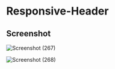 # Responsive-Header

###

## Screenshot

![Screenshot (267)](https://user-images.githubusercontent.com/121511023/211376522-2a8e28b8-133a-47be-8243-0835c81c364e.png)

![Screenshot (268)](https://user-images.githubusercontent.com/121511023/211379220-cc627c56-935b-4adf-8d8f-a48a9b83bb6a.png)

